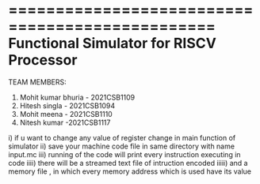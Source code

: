   ================================================
   Functional Simulator for RISCV Processor   
   ================================================
TEAM MEMBERS:
1) Mohit kumar bhuria - 2021CSB1109
2) Hitesh singla - 2021CSB1094
3) Mohit meena - 2021CSB1110
4) Nitesh kumar -2021CSB1117


i) if u want to change any value of register change in main function of simulator
ii) save your machine code file in same directory with name input.mc
iii) running of the code will print every instruction executing in code
iiii) there will be a streamed text file of intruction encoded
iiiii) and a memory file , in which every memory address which is used have its value

